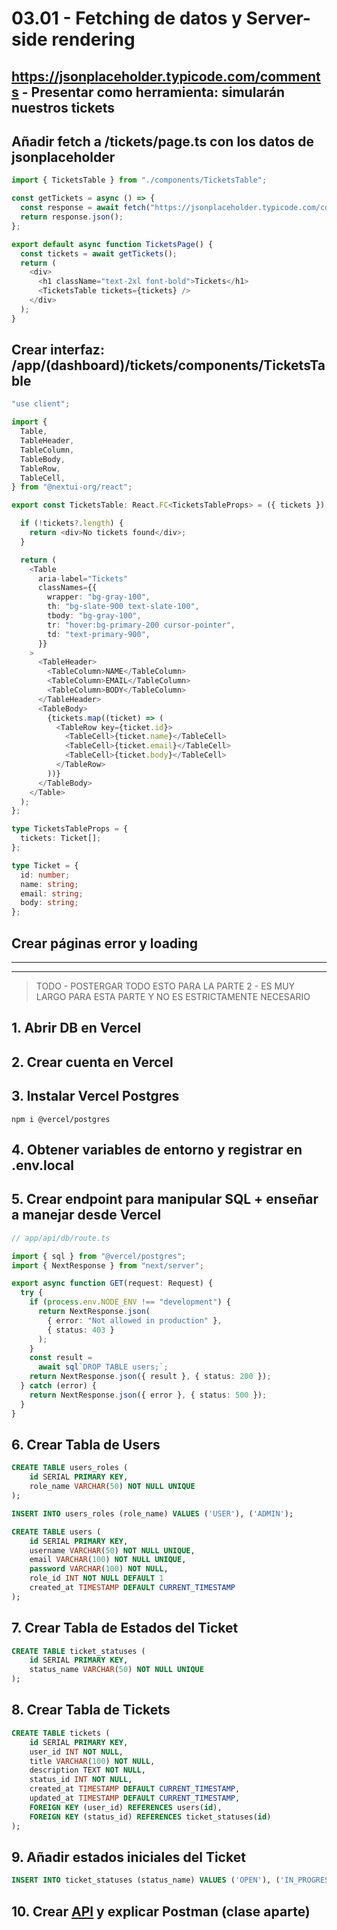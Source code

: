 # 03.01 - Fetching de datos y Server-side rendering

## https://jsonplaceholder.typicode.com/comments - Presentar como herramienta: simularán nuestros tickets

## Añadir fetch a /tickets/page.ts con los datos de jsonplaceholder

```TypeScript
import { TicketsTable } from "./components/TicketsTable";

const getTickets = async () => {
  const response = await fetch("https://jsonplaceholder.typicode.com/comments");
  return response.json();
};

export default async function TicketsPage() {
  const tickets = await getTickets();
  return (
    <div>
      <h1 className="text-2xl font-bold">Tickets</h1>
      <TicketsTable tickets={tickets} />
    </div>
  );
}

```

## Crear interfaz: /app/(dashboard)/tickets/components/TicketsTable

```TypeScript
"use client";

import {
  Table,
  TableHeader,
  TableColumn,
  TableBody,
  TableRow,
  TableCell,
} from "@nextui-org/react";

export const TicketsTable: React.FC<TicketsTableProps> = ({ tickets }) => {

  if (!tickets?.length) {
    return <div>No tickets found</div>;
  }

  return (
    <Table
      aria-label="Tickets"
      classNames={{
        wrapper: "bg-gray-100",
        th: "bg-slate-900 text-slate-100",
        tbody: "bg-gray-100",
        tr: "hover:bg-primary-200 cursor-pointer",
        td: "text-primary-900",
      }}
    >
      <TableHeader>
        <TableColumn>NAME</TableColumn>
        <TableColumn>EMAIL</TableColumn>
        <TableColumn>BODY</TableColumn>
      </TableHeader>
      <TableBody>
        {tickets.map((ticket) => (
          <TableRow key={ticket.id}>
            <TableCell>{ticket.name}</TableCell>
            <TableCell>{ticket.email}</TableCell>
            <TableCell>{ticket.body}</TableCell>
          </TableRow>
        ))}
      </TableBody>
    </Table>
  );
};

type TicketsTableProps = {
  tickets: Ticket[];
};

type Ticket = {
  id: number;
  name: string;
  email: string;
  body: string;
};

```

## Crear páginas error y loading

---

---

> TODO - POSTERGAR TODO ESTO PARA LA PARTE 2 - ES MUY LARGO PARA ESTA PARTE Y NO ES ESTRICTAMENTE NECESARIO

## 1. Abrir DB en Vercel

## 2. Crear cuenta en Vercel

## 3. Instalar Vercel Postgres

```
npm i @vercel/postgres
```

## 4. Obtener variables de entorno y registrar en .env.local

## 5. Crear endpoint para manipular SQL + enseñar a manejar desde Vercel

```TypeScript
// app/api/db/route.ts

import { sql } from "@vercel/postgres";
import { NextResponse } from "next/server";

export async function GET(request: Request) {
  try {
    if (process.env.NODE_ENV !== "development") {
      return NextResponse.json(
        { error: "Not allowed in production" },
        { status: 403 }
      );
    }
    const result =
      await sql`DROP TABLE users;`;
    return NextResponse.json({ result }, { status: 200 });
  } catch (error) {
    return NextResponse.json({ error }, { status: 500 });
  }
}

```

## 6. Crear Tabla de Users

```sql
CREATE TABLE users_roles (
    id SERIAL PRIMARY KEY,
    role_name VARCHAR(50) NOT NULL UNIQUE
);

INSERT INTO users_roles (role_name) VALUES ('USER'), ('ADMIN');

CREATE TABLE users (
    id SERIAL PRIMARY KEY,
    username VARCHAR(50) NOT NULL UNIQUE,
    email VARCHAR(100) NOT NULL UNIQUE,
    password VARCHAR(100) NOT NULL,
    role_id INT NOT NULL DEFAULT 1
    created_at TIMESTAMP DEFAULT CURRENT_TIMESTAMP
);
```

## 7. Crear Tabla de Estados del Ticket

```sql
CREATE TABLE ticket_statuses (
    id SERIAL PRIMARY KEY,
    status_name VARCHAR(50) NOT NULL UNIQUE
);
```

## 8. Crear Tabla de Tickets

```sql
CREATE TABLE tickets (
    id SERIAL PRIMARY KEY,
    user_id INT NOT NULL,
    title VARCHAR(100) NOT NULL,
    description TEXT NOT NULL,
    status_id INT NOT NULL,
    created_at TIMESTAMP DEFAULT CURRENT_TIMESTAMP,
    updated_at TIMESTAMP DEFAULT CURRENT_TIMESTAMP,
    FOREIGN KEY (user_id) REFERENCES users(id),
    FOREIGN KEY (status_id) REFERENCES ticket_statuses(id)
);
```

## 9. Añadir estados iniciales del Ticket

```sql
INSERT INTO ticket_statuses (status_name) VALUES ('OPEN'), ('IN_PROGRESS'), ('CLOSED');
```

## 10. Crear [API](../assets/01-app-api.md) y explicar Postman (clase aparte)
